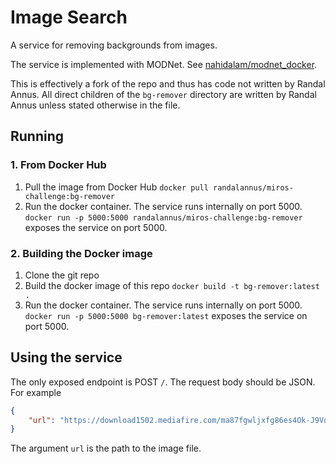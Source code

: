 # Image Search

A service for removing backgrounds from images.

The service is implemented with MODNet. See [nahidalam/modnet_docker](https://github.com/nahidalam/modnet_docker).

This is effectively a fork of the repo and thus has code not written by Randal Annus. All direct children of the 
`bg-remover` directory are written by Randal Annus unless stated otherwise in the file.

## Running

### 1. From Docker Hub
1. Pull the image from Docker Hub
```docker pull randalannus/miros-challenge:bg-remover```
2. Run the docker container. The service runs internally on port 5000.
```docker run -p 5000:5000 randalannus/miros-challenge:bg-remover```
exposes the service on port 5000.

### 2. Building the Docker image
1. Clone the git repo
2. Build the docker image of this repo
```docker build -t bg-remover:latest .```
3. Run the docker container. The service runs internally on port 5000.
```docker run -p 5000:5000 bg-remover:latest```
exposes the service on port 5000.

## Using the service
The only exposed endpoint is POST `/`.
The request body should be JSON. For example
```json
{
    "url": "https://download1502.mediafire.com/ma87fgwljxfg86es4Ok-J9Vqly0sBiEUAJRGwXYD1H3nUebj1a8rx1zN0COvQ6_xx0_chLg3PypdmOSUG09ijBtueBui/zhiwg19gg78svjb/z--8271559-2.jpg"
}
```
The argument `url` is the path to the image file.